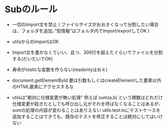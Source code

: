 
# Subのルール

- 一切のImport文を禁止 (
    ファイルサイズがおおきくなって分割したい場合は、フォルダを追加、”型情報”はフォルダ内でimport/exportしてOK
)
- utilsからのImportはOK
- Import文を書かなくていい、且つ、300行を超えたぐらいでファイルを分割する(だいたいでOK)
- 寿命がstaticな変数を作らない(readonlyはおｋ)

- document.getElementById
要は引数もしくはcreateElementした要素以外のHTML要素にアクセスするな

- utilsは"絶対に仕様変更が無い処理"
例えば sum(a,b) という関数はどれだけ仕様変更が起きたとしても呼び出し元がそれを呼ばなくなることはあるが、sumの処理の内容が変わることはありえない
utils.test.tsにテストケースを追加することはできても、既存のテストを修正することは絶対にしてはいけない

